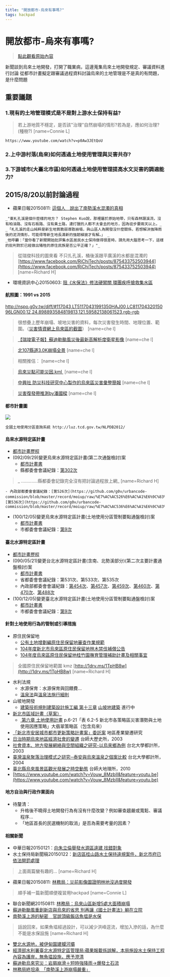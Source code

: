 ```yaml
---
title: "開放都市-烏來有事嗎?"
tags: hackpad
---
```


# 開放都市-烏來有事嗎?

> [點此觀看原始內容](https://g0v.hackpad.tw/9NBprTlI0Th)


新聞談到烏來土地開發，打開了職業病，這邊蒐集烏來土地開發規定、審議資料進行討論
從都市計畫擬定跟審議過程資料討論烏來的土地管理是不是真的有問題，是什麼問題

## 重要議題

### 1.現有的土地管理模式是不是對上游水土保持有益?

> 若上游地質不穩定，是否該"治理"自然崩塌的情形?若為是，應如何治理?(種樹?)
> [name=Connie L]


```
https://www.youtube.com/watch?v=p0Aw3JEtQoU

```
### 2.上中游村落(烏來)如何透過土地使用管理與災害共存?


### 3.下游城市(大臺北市區)如何透過土地使用管理提高水文災害的調適能力?



## 2015/8/20以前討論過程

- 蘋果日報20150811: [這個人　說出了南勢溪水混濁的真相](http://www.appledaily.com.tw/realtimenews/article/new/20150811/667431/)
```
_"東札孔溪是個什麼樣的地方？ Stephen Kuo說，那裡屬於原始地帶，只有森林跟溪流，沒有柏油路、沒有石板路、沒有黃土路，連打獵的人都不太會去的地方，因為徒步要兩天以上。_
_「札孔溪的走山純粹是新生地質脆弱導致崩塌，與山區人為開發沒什麼關係，若想解決強降雨後的泥流情形，可能得等新生地長滿新的強韌植披才有解。」 _
_他呼籲：「當你看了新聞開始批評集水區居民水土保持做得很差時，請先用大腦思考一下，這樣的批判對於已經做出犧牲的原住民族是否公平正確？」"_
```
> 從瑞俊科技的圖來看 不只扎孔溪，桶後溪跟平廣溪的水都是混濁的 [https://www.facebook.com/RiChiTech/posts/875433752503944](https://www.facebook.com/RiChiTech/posts/875433752503944)
> [name=Richard H]


- 環境資訊中心20150603: [阻《水保法》修法硬闖關 環團疾呼搶救集水區](http://e-info.org.tw/node/107964)

#### 航照圖：1991 vs 2015

[h](http://nspo.g0v.tw/diff/#117043,LT51170431991350HAJ00,LC81170432015096LGN00,12,24.898893584819813,121.59582138061523,rgb-rgb)[ttp://nspo.g0v.tw/diff/#117043,LT51170431991350HAJ00,LC81170432015096LGN00,12,24.898893584819813,121.59582138061523,rgb-rgb](http://nspo.g0v.tw/diff/#117043,LT51170431991350HAJ00,LC81170432015096LGN00,12,24.898893584819813,121.59582138061523,rgb-rgb)
> 很想疊上歷年崩塌、坡地災害的資料，每次災害發生時間、地理位置、範圍。（[災害情資網上烏來區的截圖](https://www.facebook.com/photo.php?fbid=10153583633689038&set=p.10153583633689038&type=1&theater)）
> [name=che l]

> [【瑞竣電子報】蘇迪勒颱風災後最新高解析度衛星影像](https://www.facebook.com/media/set/?set=a.876389215741731.1073741835.130017733712220&type=3)
> [name=che l]

> [北107縣道3.0K崩塌全景](https://www.facebook.com/groups/tadpi/permalink/887781841315893/)
> [name=che l]

> 相關推估：
> [name=che l]

> [烏來災點可能災因.kml ](https://www.facebook.com/groups/485125841539141?view=permalink&id=975626352489085)
> [name=che l]

> [中興社 防災科技研究中心製作的烏來區災害彙整簡報](https://www.facebook.com/groups/371830952905924/permalink/901573263265021/)
> [name=che l]

> [災害復發帶推測by潘國樑](https://www.facebook.com/photo.php?fbid=1136984016317718&set=p.1136984016317718&type=1&theater)
> [name=che l]



#### 都市計畫圖

![](https://g0vhackmd.blob.core.windows.net/g0v-hackmd-images/upload_631b7b8fa41e0ad8964a0f5574aa6d2c)
```
全國土地使用分區查詢系統 http://luz.tcd.gov.tw/NLPDB2012/

```
#### 烏來水源特定區計畫

- [都市計畫歷程](http://landzone2.planning.ntpc.gov.tw/urdview/QueryUplan.aspx?vm=2&uakid=25)
- (092/09/29)變更烏來水源特定區計畫(第二次通盤檢討)案
    - [都市計畫書](http://landzone2.planning.ntpc.gov.tw/uplanPDF/%E7%83%8F%E4%BE%86%E6%B0%B4%E6%BA%90%E7%89%B9%E5%AE%9A%E5%8D%80%E8%A8%88%E7%95%AB_66.25_/0920929_1007.360_/%E9%83%BD%E5%B8%82%E8%A8%88%E7%95%AB%E6%9B%B8/%E6%9B%B8.pdf)
    - 縣都委會會議紀錄：[第302次](https://github.com/g0v/urbancode-commission/blob/master/record/TPQUP/raw/90.07.12%20%E7%B8%A3%E9%83%BD%E5%A7%94%E6%9C%83%E7%AC%AC302%E6%AC%A1%E6%9C%83%E8%AD%B0%E7%B4%80%E9%8C%84.PDF)
> _ .............縣都委會記錄完全沒有把討論過程放上網_
> [name=Richard H]

    - 內政部都委會會議紀錄：[第526次](https://github.com/g0v/urbancode-commission/blob/master/record/moiup/raw/%E7%AC%AC526%E6%AC%A1%E6%9C%83%E8%AD%B0%E7%B4%80%E9%8C%84.doc)、[第536次](https://github.com/g0v/urbancode-commission/blob/master/record/moiup/raw/%E7%AC%AC536%E6%AC%A1%E6%9C%83%E8%AD%B0%E7%B4%80%E9%8C%84.doc)
- (100/12/05)變更烏來水源特定區計畫(土地使用分區管制要點通盤檢討)案
    - [都市計畫書](http://landzone2.planning.ntpc.gov.tw/uplanPDF/%E7%83%8F%E4%BE%86%E6%B0%B4%E6%BA%90%E7%89%B9%E5%AE%9A%E5%8D%80%E8%A8%88%E7%95%AB_66.25_/1001205_2094.143_/%E9%83%BD%E5%B8%82%E8%A8%88%E7%95%AB%E6%9B%B8/%E6%9B%B8.pdf)
    - 市都委會會議紀錄：[第9次](https://github.com/g0v/urbancode-commission/blob/master/record/TPQUP/raw/100.09.15%20%E6%96%B0%E5%8C%97%E5%B8%82%E9%83%BD%E5%B8%82%E8%A8%88%E7%95%AB%E5%A7%94%E5%93%A1%E6%9C%83%E7%AC%AC9%E6%AC%A1%E6%9C%83%E8%AD%B0%E7%B4%80%E9%8C%84.PDF)

#### 臺北水源特定區計畫

- [都市計畫歷程](http://landzone2.planning.ntpc.gov.tw/urdview/QueryUplan.aspx?vm=2&uakid=38)
- (090/05/21)變更台北水源特定區計畫(含南、北勢溪部分)(第二次主要計畫通盤檢討)案
    - [都市計畫書](http://landzone2.planning.ntpc.gov.tw/uplanPDF/%E8%87%BA%E5%8C%97%E6%B0%B4%E6%BA%90%E7%89%B9%E5%AE%9A%E5%8D%80%E8%A8%88%E7%95%AB_77.38_/0900521_1094.1325_/%E9%83%BD%E5%B8%82%E8%A8%88%E7%95%AB%E6%9B%B8/%E6%9B%B81Z.pdf)
    - 省都委會會議紀錄：第531次、第533次、第535次
    - 內政部都委會會議紀錄：[第454次](https://github.com/g0v/urbancode-commission/blob/master/record/moiup/raw/%E7%AC%AC454%E6%AC%A1%E6%9C%83%E8%AD%B0%E7%B4%80%E9%8C%84.doc)、[第457次](https://github.com/g0v/urbancode-commission/blob/master/record/moiup/raw/%E7%AC%AC457%E6%AC%A1%E6%9C%83%E8%AD%B0%E7%B4%80%E9%8C%84.doc)、[第459次](https://github.com/g0v/urbancode-commission/blob/master/record/moiup/raw/%E7%AC%AC459%E6%AC%A1%E6%9C%83%E8%AD%B0%E7%B4%80%E9%8C%84.doc)、[第460次](https://github.com/g0v/urbancode-commission/blob/master/record/moiup/raw/%E7%AC%AC460%E6%AC%A1%E6%9C%83%E8%AD%B0%E7%B4%80%E9%8C%84.doc)、[第470次](https://github.com/g0v/urbancode-commission/blob/master/record/moiup/raw/%E7%AC%AC470%E6%AC%A1%E6%9C%83%E8%AD%B0%E7%B4%80%E9%8C%84.doc)、[第488次](https://github.com/g0v/urbancode-commission/blob/master/record/moiup/raw/%E7%AC%AC488%E6%AC%A1%E6%9C%83%E8%AD%B0%E7%B4%80%E9%8C%84.doc)
- (100/12/05)變更臺北水源特定區計畫(土地使用分區管制要點通盤檢討)案
    - [都市計畫書](http://landzone2.planning.ntpc.gov.tw/uplanPDF/%E8%87%BA%E5%8C%97%E6%B0%B4%E6%BA%90%E7%89%B9%E5%AE%9A%E5%8D%80%E8%A8%88%E7%95%AB_77.38_/1001205_2091.140_/%E9%83%BD%E5%B8%82%E8%A8%88%E7%95%AB%E6%9B%B8/%E6%9B%B8.pdf)
    - 市都委會會議紀錄：[第9次](https://github.com/g0v/urbancode-commission/blob/master/record/TPQUP/raw/100.09.15%20%E6%96%B0%E5%8C%97%E5%B8%82%E9%83%BD%E5%B8%82%E8%A8%88%E7%95%AB%E5%A7%94%E5%93%A1%E6%9C%83%E7%AC%AC9%E6%AC%A1%E6%9C%83%E8%AD%B0%E7%B4%80%E9%8C%84.PDF)

#### 針對土地使用行為的管制或引導措施

- 原住民保留地
    - [公有土地增劃編原住民保留地審查作業規範](http://law.apc.gov.tw/LawContentDetails.aspx?id=FL042096&KeyWordHL=&StyleType=1)
    - [104年度新北市烏來區原住民保留地林木禁伐補償公告](http://www.ntpc.gov.tw/ch/home.jsp?id=30&parentpath=0,6,27&mcustomize=announce_view.jsp&dataserno=329619&mserno=201309110001)
    - [104年度烏來區原住民保留地桂竹園撫育管理補助計畫及相關事宜](http://www.ntpc.gov.tw/ch/home.jsp?id=30&parentpath=0,6,27&mcustomize=announce_view.jsp&dataserno=327078&mserno=201309110001)
> 全國原住民保留地範圍 kmz [http://1drv.ms/1TpHB8w](http://1drv.ms/1TpHB8w)
> [name=Richard H]

- 水利法規
    - 水源保育：水源保育與回饋費...
    - [溫泉法](http://law.moj.gov.tw/LawClass/LawAll.aspx?PCode=J0110040)與[溫泉法施行細則](http://wralaw.wra.gov.tw/wralawgip/cp.jsp?lawId=8a8a852d1ffd917b011ffddb04a30090)
- 山坡地開發
    - [建築技術規則建築設計施工編 第十三](http://law.moj.gov.tw/LawClass/LawParaDeatil.aspx?Pcode=D0070115&LCNOS=+260+++&LCC=2)[章](http://law.moj.gov.tw/LawClass/LawParaDeatil.aspx?Pcode=D0070115&LCNOS=+260+++&LCC=2) [山坡地建築](http://law.moj.gov.tw/LawClass/LawParaDeatil.aspx?Pcode=D0070115&LCNOS=+260+++&LCC=2)
進行中
- [新北市區域計畫（草案）](http://www.cpami.gov.tw/chinese/index.php?option=com_content&view=article&id=17723&Itemid=53)
    - [ 第六章 土地使用計畫](http://www.cpami.gov.tw/chinese/filesys/file/chinese/dept/rp2/IU-066-6.pdf) p.6-21「表 6.2-5 新北市各策略區災害潛勢與土地使用因應策略」大翡翠策略區（包含烏來）
- [「新北市安居城市都市更新策略計畫案」委託案](http://gov.playgroup.com.tw/gov_notice/20140909200388655381#.Vcn-xxOqqkq)
地區產業變遷研究
- [日治時期烏來地區經濟社會的變遷](https://ndltd.ncl.edu.tw/cgi-bin/gs32/gsweb.cgi/ccd=Kmw_i7/record?r1=51&h1=0) 台師大歷史所，2003
- [社會資本、地方發展網絡與空間組織之研究-以烏來鄉為例](http://ndltd.ncl.edu.tw/cgi-bin/gs32/gsweb.cgi?o=dnclcdr&s=id=%22091NTPU0347011%22.&searchmode=basic) 台北大學都計所，2003
- [臺灣溫泉聚落治理模式之研究─泰安與烏來溫泉之個案比較](http://ndltd.ncl.edu.tw/cgi-bin/gs32/gsweb.cgi?o=dnclcdr&s=id=%22092NTPU0347017%22.&searchmode=basic) 台北大學都計所，2004
- [臺北縣烏來風景區觀光發展之時空動態](https://ndltd.ncl.edu.tw/cgi-bin/gs32/gsweb.cgi/ccd=F7cpi7/record?r1=1&h1=0) 台師大地理所，2010
- [https://www.youtube.com/watch?v=Vouw_8MzbII&feature=youtu.be](https://www.youtube.com/watch?v=Vouw_8MzbII&feature=youtu.be)

#### 地方自治與行政作業面向

- 待釐清：
    - 升格後不曉得土地開發行為有沒有什麼改變？例如審查趨嚴或寬鬆、審議程序...
    - 「地區首長的民選機制的取消」是否為需要考量的因素？

#### 相關新聞

- 中華日報20150121：[向朱立倫舉發水源區違建 找錯對象](http://www.cdns.com.tw/news.php?n_id=0&nc_id=5563)
- 水土保持局新聞稿20150122：[新店區桂山路水土保持違規案件，新北市府已依法開罰處理](http://www.swcb.gov.tw/class2/index.asp?ct=News_p&m1=8&m2=45&AutoID=1099)
> 上面兩篇蠻有趣的...
> [name=Richard H]

- 蘋果日報20150811: [林務局：災前影像圖證明林地沒過度開發](http://www.appledaily.com.tw/realtimenews/article/new/20150811/667938/)
> 順手補一篇新聞順便複習用hackpad
> [name=Connie L]

- 聯合新聞網20150811: [林務局：烏來山區新增5處大面積崩塌](http://udn.com/news/story/1/1115647-%E6%9E%97%E5%8B%99%E5%B1%80%EF%BC%9A%E7%83%8F%E4%BE%86%E5%B1%B1%E5%8D%80%E6%96%B0%E5%A2%9E5%E8%99%95%E5%A4%A7%E9%9D%A2%E7%A9%8D%E5%B4%A9%E5%A1%8C#prettyPhoto)
- [蘇迪勒颱風重創新店與烏來的省思 別再讓《國土計畫法》躺在立院](http://www.newsmarket.com.tw/blog/74276/)
- [南勢溪上游的秘密　官說頂級飯店魚塭是水保](http://m.appledaily.com.tw/realtimenews/article/new/20150812/668313/)
> 話說回來，如果魚塭經過設計，可以減少洪峰逕流，增加入滲的話，為什麼不能是水保設施
> [name=Richard H]

- [雙北水源地，被伊甸園建攔河壩](https://www.facebook.com/CitizensMiaokou/videos/1683698678526391/)
- [經濟部水利署臺北水源特定區管理局:蘋果報載係誤解，本局施設水土保持工程內容為護岸，無魚塭設施，應予澄清](http://www.wratb.gov.tw/ct.asp?xItem=60480&ctNode=30600&mp=11)
- [蘇迪勒烏來究災：岩屑崩滑＋短時強降雨→爆發土石流](http://www.newsmarket.com.tw/blog/74687/)
- [林務局終坦承　「南勢溪上游崩塌嚴重」](http://www.appledaily.com.tw/realtimenews/article/politics/20150826/677901/)

